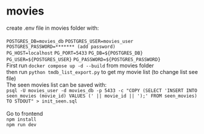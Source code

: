 # movies
create .env file in movies folder with:\
<br>
`POSTGRES_DB=movies_db`
`POSTGRES_USER=movies_user`
`POSTGRES_PASSWORD=******* (add password)`
<br>
`PG_HOST=localhost`
`PG_PORT=5433`
`PG_DB=${POSTGRES_DB}`
`PG_USER=${POSTGRES_USER}`
`PG_PASSWORD=${POSTGRES_PASSWORD}`
<br>
First run `docker compose up -d --build` from movies folder\
then run `python tmdb_list_export.py` to get my movie list (to change list see file)\
The seen movies list can be saved with:\
`psql -U movies_user -d movies_db -p 5433 -c "COPY (SELECT 'INSERT INTO seen_movies (movie_id) VALUES (' || movie_id || ');' FROM seen_movies) TO STDOUT" > init_seen.sql`\
<br>
Go to frontend\
`npm install`\
`npm run dev`
